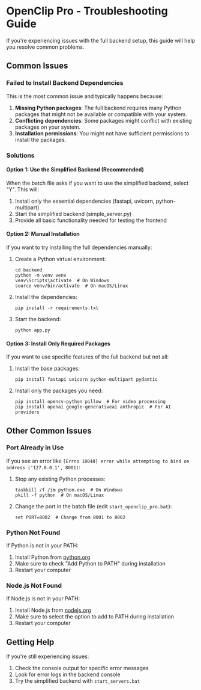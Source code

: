 # OpenClip Pro - Troubleshooting Guide

If you're experiencing issues with the full backend setup, this guide will help you resolve common problems.

## Common Issues

### Failed to Install Backend Dependencies

This is the most common issue and typically happens because:

1. **Missing Python packages**: The full backend requires many Python packages that might not be available or compatible with your system.
2. **Conflicting dependencies**: Some packages might conflict with existing packages on your system.
3. **Installation permissions**: You might not have sufficient permissions to install the packages.

### Solutions

#### Option 1: Use the Simplified Backend (Recommended)

When the batch file asks if you want to use the simplified backend, select "Y". This will:

1. Install only the essential dependencies (fastapi, uvicorn, python-multipart)
2. Start the simplified backend (simple_server.py)
3. Provide all basic functionality needed for testing the frontend

#### Option 2: Manual Installation

If you want to try installing the full dependencies manually:

1. Create a Python virtual environment:
   ```
   cd backend
   python -m venv venv
   venv\Scripts\activate  # On Windows
   source venv/bin/activate  # On macOS/Linux
   ```

2. Install the dependencies:
   ```
   pip install -r requirements.txt
   ```

3. Start the backend:
   ```
   python app.py
   ```

#### Option 3: Install Only Required Packages

If you want to use specific features of the full backend but not all:

1. Install the base packages:
   ```
   pip install fastapi uvicorn python-multipart pydantic
   ```

2. Install only the packages you need:
   ```
   pip install opencv-python pillow  # For video processing
   pip install openai google-generativeai anthropic  # For AI providers
   ```

## Other Common Issues

### Port Already in Use

If you see an error like `[Errno 10048] error while attempting to bind on address ('127.0.0.1', 8001)`:

1. Stop any existing Python processes:
   ```
   taskkill /f /im python.exe  # On Windows
   pkill -f python  # On macOS/Linux
   ```

2. Change the port in the batch file (edit `start_openclip_pro.bat`):
   ```
   set PORT=8002  # Change from 8001 to 8002
   ```

### Python Not Found

If Python is not in your PATH:

1. Install Python from [python.org](https://python.org)
2. Make sure to check "Add Python to PATH" during installation
3. Restart your computer

### Node.js Not Found

If Node.js is not in your PATH:

1. Install Node.js from [nodejs.org](https://nodejs.org)
2. Make sure to select the option to add to PATH during installation
3. Restart your computer

## Getting Help

If you're still experiencing issues:

1. Check the console output for specific error messages
2. Look for error logs in the backend console
3. Try the simplified backend with `start_servers.bat` 